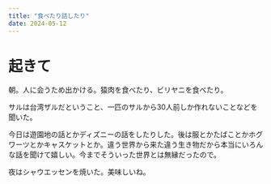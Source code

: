 ```yaml
---
title: "食べたり話したり"
date: 2024-05-12
---
```


# 起きて
朝。人に会うため出かける。猿肉を食べたり、ビリヤニを食べたり。

サルは台湾ザルだということ、一匹のサルから30人前しか作れないことなどを聞いた。

今日は遊園地の話とかディズニーの話をしたりした。後は服とかたばことかホグワーツとかキャスケットとか。違う世界から来た違う生き物だから本当にいろんな話を聞けて嬉しい。今までそういった世界とは無縁だったので。

夜はシャウエッセンを焼いた。美味しいね。